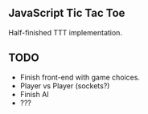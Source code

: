 ## JavaScript Tic Tac Toe

Half-finished TTT implementation. 

## TODO

* Finish front-end with game choices.
* Player vs Player (sockets?)
* Finish AI
* ???